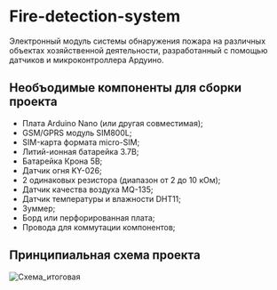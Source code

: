 # Fire-detection-system
Электронный модуль системы обнаружения пожара на различных объектах хозяйственной деятельности, разработанный с помощью датчиков и микроконтроллера Ардуино.

## Необъодимые компоненты для сборки проекта
- Плата Arduino Nano (или другая совместимая);
- GSM/GPRS модуль SIM800L;
- SIM-карта формата micro-SIM;
- Литий-ионная батарейка 3.7В;
- Батарейка Крона 5В;
- Датчик огня KY-026;
- 2 одинаковых резистора (диапазон от 2 до 10 кОм);
- Датчик качества воздуха MQ-135;
- Датчик температуры и влажности DHT11;
- Зуммер;
- Борд или перфорированная плата;
- Провода для коммутации компонентов;

## Принципиальная схема проекта
![Схема_итоговая](https://user-images.githubusercontent.com/115872772/227248547-6a7b32be-9f8c-4d75-b4b2-685e36fba6be.png)
